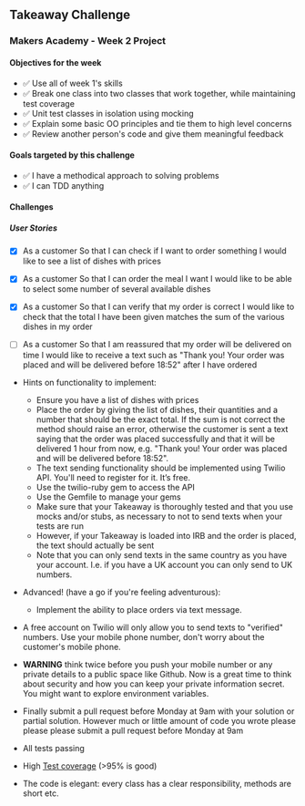 ## Takeaway Challenge

### Makers Academy - Week 2 Project

#### Objectives for the week
* ✅ Use all of week 1's skills
* ✅ Break one class into two classes that work together, while maintaining test coverage
* ✅ Unit test classes in isolation using mocking
* ✅ Explain some basic OO principles and tie them to high level concerns
* ✅ Review another person's code and give them meaningful feedback

#### Goals targeted by this challenge
* ✅ I have a methodical approach to solving problems
* ✅ I can TDD anything

#### Challenges
##### User Stories
* [x] As a customer
  So that I can check if I want to order something
  I would like to see a list of dishes with prices

* [x] As a customer
  So that I can order the meal I want
  I would like to be able to select some number of several available dishes

* [x] As a customer
  So that I can verify that my order is correct
  I would like to check that the total I have been given matches the sum of the various dishes in my order

* [ ] As a customer
  So that I am reassured that my order will be delivered on time
  I would like to receive a text such as "Thank you! Your order was placed and will be delivered before 18:52" after I have     ordered






* Hints on functionality to implement:
  * Ensure you have a list of dishes with prices
  * Place the order by giving the list of dishes, their quantities and a number that should be the exact total. If the sum is not correct the method should raise an error, otherwise the customer is sent a text saying that the order was placed successfully and that it will be delivered 1 hour from now, e.g. "Thank you! Your order was placed and will be delivered before 18:52".
  * The text sending functionality should be implemented using Twilio API. You'll need to register for it. It’s free.
  * Use the twilio-ruby gem to access the API
  * Use the Gemfile to manage your gems
  * Make sure that your Takeaway is thoroughly tested and that you use mocks and/or stubs, as necessary to not to send texts when your tests are run
  * However, if your Takeaway is loaded into IRB and the order is placed, the text should actually be sent
  * Note that you can only send texts in the same country as you have your account. I.e. if you have a UK account you can only send to UK numbers.

* Advanced! (have a go if you're feeling adventurous):
  * Implement the ability to place orders via text message.

* A free account on Twilio will only allow you to send texts to "verified" numbers. Use your mobile phone number, don't worry about the customer's mobile phone.

* **WARNING** think twice before you push your mobile number or any private details to a public space like Github. Now is a great time to think about security and how you can keep your private information secret. You might want to explore environment variables.

* Finally submit a pull request before Monday at 9am with your solution or partial solution.  However much or little amount of code you wrote please please please submit a pull request before Monday at 9am


* All tests passing
* High [Test coverage](https://github.com/makersacademy/course/blob/master/pills/test_coverage.md) (>95% is good)
* The code is elegant: every class has a clear responsibility, methods are short etc.


